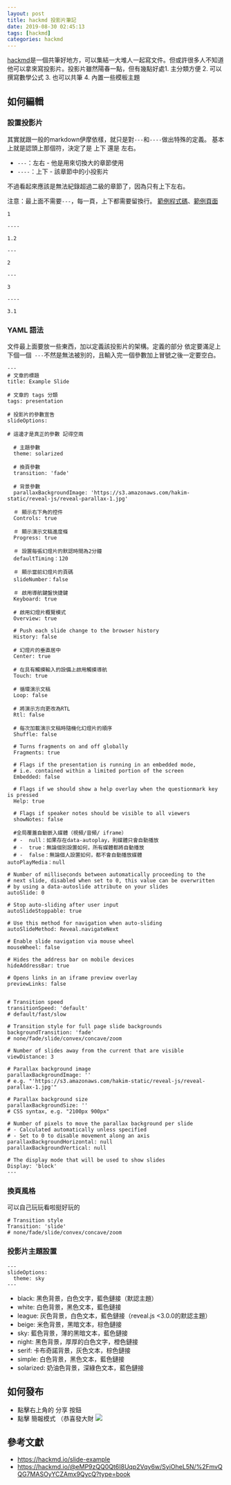 ```yaml
---
layout: post
title: hackmd 投影片筆記
date: 2019-08-30 02:45:13
tags: [hackmd]
categories: hackmd
---
```


[hackmd](https://hackmd.io/)是一個共筆好地方，可以集結一大堆人一起寫文件。但或許很多人不知道他可以拿來寫投影片。投影片雖然陽春一點，但有幾點好處1. 主分類方便 2. 可以撰寫數學公式 3. 也可以共筆 4. 內置一些模板主題


## 如何編輯

### 設置投影片

其實就跟一般的markdown伊摩依樣，就只是對`---`和`----`做出特殊的定義。
基本上就是認頭上那個符，決定了是 上下 還是 左右。
* `---`：左右 - 他是用來切換大的章節使用
* `----`：上下 - 該章節中的小投影片

不過看起來應該是無法紀錄超過二級的章節了，因為只有上下左右。

注意：最上面不需要`---`，每一頁，上下都需要留換行。
[範例程式碼](https://hackmd.io/cDqdPVoMSRmdNta5MOv0Hw)、[範例頁面](https://hackmd.io/@doge/SJarVwIBB#/)

```
1

----

1.2

---

2

---

3

----

3.1
```

### YAML 語法

文件最上面要放一些東西，加以定義該投影片的架構。定義的部分 依定要滿足上下個一個`
---`不然是無法被別的，且輸入完一個參數加上冒號之後一定要空白。

```
---
# 文章的標題
title: Example Slide

# 文章的 tags 分類
tags: presentation

# 投影片的參數宣吿
slideOptions:

# 這邊才是真正的參數 記得空兩

  # 主題參數
  theme: solarized
  
  # 換頁參數
  transition: 'fade'
  
  # 背景參數
  parallaxBackgroundImage: 'https://s3.amazonaws.com/hakim-static/reveal-js/reveal-parallax-1.jpg'
  
  ＃ 顯示右下角的控件
  Controls: true
  
  ＃ 顯示演示文稿進度條
  Progress: true
  
  ＃ 設置每張幻燈片的默認時間為2分鐘
  defaultTiming：120
  
  ＃ 顯示當前幻燈片的頁碼
  slideNumber：false
  
  ＃ 啟用導航鍵盤快捷鍵
  Keyboard: true
  
  # 啟用幻燈片概覽模式
  Overview: true

  # Push each slide change to the browser history
  History: false
  
  # 幻燈片的垂直居中
  Center: true

  # 在具有觸摸輸入的設備上啟用觸摸導航
  Touch: true

  # 循環演示文稿
  Loop: false

  # 將演示方向更改為RTL
  Rtl: false

  # 每次加載演示文稿時隨機化幻燈片的順序
  Shuffle: false

  # Turns fragments on and off globally
  Fragments: true

  # Flags if the presentation is running in an embedded mode,
  # i.e. contained within a limited portion of the screen
  Embedded: false

  # Flags if we should show a help overlay when the questionmark key is pressed
  Help: true

  # Flags if speaker notes should be visible to all viewers
  showNotes: false

  #全局覆蓋自動嵌入媒體（視頻/音頻/ iframe）
  # -  null：如果存在data-autoplay，則媒體只會自動播放
  # -  true：無論個別設置如何，所有媒體都將自動播放
  # -  false：無論個人設置如何，都不會自動播放媒體
autoPlayMedia：null

# Number of milliseconds between automatically proceeding to the
# next slide, disabled when set to 0, this value can be overwritten
# by using a data-autoslide attribute on your slides
autoSlide: 0

# Stop auto-sliding after user input
autoSlideStoppable: true

# Use this method for navigation when auto-sliding
autoSlideMethod: Reveal.navigateNext

# Enable slide navigation via mouse wheel
mouseWheel: false

# Hides the address bar on mobile devices
hideAddressBar: true

# Opens links in an iframe preview overlay
previewLinks: false


# Transition speed
transitionSpeed: 'default'
# default/fast/slow

# Transition style for full page slide backgrounds
backgroundTransition: 'fade'
# none/fade/slide/convex/concave/zoom

# Number of slides away from the current that are visible
viewDistance: 3

# Parallax background image
parallaxBackgroundImage: ''
# e.g. "'https://s3.amazonaws.com/hakim-static/reveal-js/reveal-parallax-1.jpg'"

# Parallax background size
parallaxBackgroundSize: ''
# CSS syntax, e.g. "2100px 900px"

# Number of pixels to move the parallax background per slide
# - Calculated automatically unless specified
# - Set to 0 to disable movement along an axis
parallaxBackgroundHorizontal: null
parallaxBackgroundVertical: null

# The display mode that will be used to show slides
Display: 'block'
---
```
### 換頁風格
可以自己玩玩看啦挺好玩的

```
# Transition style
Transition: 'slide'
# none/fade/slide/convex/concave/zoom
```

### 投影片主題設置

```
---
slideOptions:
  theme: sky
---
```

* black: 黑色背景，白色文字，藍色鏈接（默認主題）
* white: 白色背景，黑色文本，藍色鏈接
* league: 灰色背景，白色文本，藍色鏈接（reveal.js &lt;3.0.0的默認主題）
* beige: 米色背景，黑暗文本，棕色鏈接
* sky: 藍色背景，薄的黑暗文本，藍色鏈接
* night: 黑色背景，厚厚的白色文字，橙色鏈接
* serif: 卡布奇諾背景，灰色文本，棕色鏈接
* simple: 白色背景，黑色文本，藍色鏈接
* solarized: 奶油色背景，深綠色文本，藍色鏈接

## 如何發布
* 點擊右上角的 分享 按鈕
* 點擊 簡報模式 （恭喜發大財
![](/image/hackmd1.png)

## 參考文獻
* https://hackmd.io/slide-example
* https://hackmd.io/@eMP9zQQ0Qt6I8Uqp2Vqy6w/SyiOheL5N/%2FmvQQG7MASOyYCZAmx9QycQ?type=book
